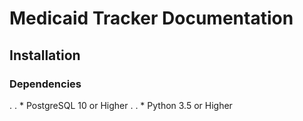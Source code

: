 # Medicaid Tracker Documentation
## Installation
### Dependencies
. . * PostgreSQL 10 or Higher
. . * Python 3.5 or Higher
